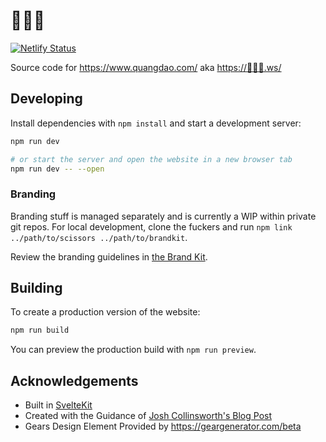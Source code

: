 # 🌟🤖🌟

[![Netlify Status](https://api.netlify.com/api/v1/badges/638b41dd-3e88-4e85-936e-222db07c3003/deploy-status)](https://app.netlify.com/sites/quangdao/deploys)

Source code for <https://www.quangdao.com/> aka <https://🌟🤖🌟.ws/>

## Developing

Install dependencies with `npm install` and start a development server:

```bash
npm run dev

# or start the server and open the website in a new browser tab
npm run dev -- --open
```

### Branding

Branding stuff is managed separately and is currently a WIP within private git repos. For local development, clone the fuckers and run `npm link ../path/to/scissors ../path/to/brandkit`.

Review the branding guidelines in [the Brand Kit](https://github.com/quangdaon/brandkit/blob/main/styleguides/README.md).

## Building

To create a production version of the website:

```bash
npm run build
```

You can preview the production build with `npm run preview`.

## Acknowledgements

- Built in [SvelteKit](https://kit.svelte.dev/)
- Created with the Guidance of [Josh Collinsworth's Blog Post](https://joshcollinsworth.com/blog/build-static-sveltekit-markdown-blog)
- Gears Design Element Provided by https://geargenerator.com/beta
